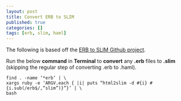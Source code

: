 ```yaml
---
layout: post
title: Convert ERB to SLIM
published: true
categories: []
tags: [erb, slim, haml]
---
```

The following is based off the [ERB to SLIM Github project](https://github.com/slim-template/slim/wiki/Template-Converters-ERB-to-SLIM "ERB to SLIM Github project").

Run the below **command** in **Terminal** to **convert** any **.erb** files to **.slim** (skipping the regular step of converting .erb to .haml).

	find . -name ‘*erb’ | \
	xargs ruby -e ‘ARGV.each { |i| puts “html2slim -d #{i} #{i.sub(/erb$/,”slim”)}”}’ | \
	bash

